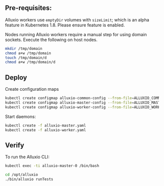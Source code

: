 ## Pre-requisites:

Alluxio workers use `emptyDir` volumes with `sizeLimit`; which is an alpha feature in Kubernetes 1.8. Please ensure feature is enabled.

Nodes running Alluxio workers require a manual step for using domain sockets. Execute the following on host nodes.
```bash
mkdir /tmp/domain
chmod a+w /tmp/domain
touch /tmp/domain/d
chmod a+w /tmp/domain/d
```

## Deploy

Create configuration maps
```bash
kubectl create configmap alluxio-common-config --from-file=ALLUXIO_COMMON_CONFIG=conf/common.properties
kubectl create configmap alluxio-master-config --from-file=ALLUXIO_MASTER_CONFIG=conf/master.properties
kubectl create configmap alluxio-worker-config --from-file=ALLUXIO_WORKER_CONFIG=conf/worker.properties
```

Start daemons:
```bash
kubectl create -f alluxio-master.yaml
kubectl create -f alluxio-worker.yaml
```

## Verify 
To run the Alluxio CLI:
```bash
kubectl exec -ti alluxio-master-0 /bin/bash

cd /opt/alluxio
./bin/alluxio runTests
```
